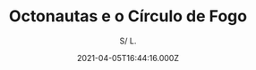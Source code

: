 ---
id: 'f0f66829-c46b-4654-a460-64223a86a75f'
type: 'movie' # Filme, Série, Anime
title: "Octonautas e o Círculo de Fogo"
synopsis: ["Com vulcões em erupção desencadeando desastres por todo o oceano, os Octonautas se unem para enfrentar o maior desafio de todos.",
]
originalTitle: "Octonauts: The Ring of Fire"
date: '2021-04-05T16:44:16.000Z'
update: '2021-04-05T16:44:16.000Z'
releaseDate: '2021-01-08T03:00:00.000Z'
imdb:
  rating: '7.2' # 8.5
  id: '' # tt0470752
duration: '1h 20 Min'
trailer:
  urls: [
    'n9ckk1Vqj5k',
  ]
tags: ['1080p']
genre: ['Animação'] #
quality: 'WEB-DL' # BluRay, WEB-DL, HDTV, WEB-DL4K, WEB-DLe
format: 'MKV' # MKV, MP4, TS
audio: 'Português' # Dublado, Legendado, Dual Audio, Dub & Leg
subtitle: 'S/ L.' # Português, inglês,
size: '2.1 GB' # 4.8 GB
audioQuality: 10
videoQuality: 10
directors: []
#  - name: 'Lana Wachowski'
#    image: ''
#  - name: 'Lilly Wachowski'
#    image: ''
cast: []
#  - name: 'Keanu Reeves'
#    image: ''
#    characterName: 'Neo'
writers: []
#  - name: ''
#    image: ''
maturityRating:
  age: '' # L , 10, 12, 14, 16, 18
  topics: [''] # Violence, Illegal drugs, Inappropriate Language, Legal Drugs, Sexual Content, Extreme Violence
###########################################
download:
  
  - url: 'magnet:?xt=urn:btih:81d74ef8be0a615f5383b37b2f5c0a171bf84bd7&dn=Octonautas_e_o_Circulo_de_Fogo.2021.1080p.5.1.x264.DUBLADO.COMANDO.TO&tr=udp%3a%2f%2fpublic.popcorn-tracker.org%3a6969%2fannounce&tr=udp%3a%2f%2ftracker.internetwarriors.net%3a1337%2fannounce&tr=udp%3a%2f%2ftracker.opentrackr.org%3a1337%2fannounce&tr=udp%3a%2f%2fexodus.desync.com%3a6969%2fannounce&tr=udp%3a%2f%2fretracker.lanta-net.ru%3a2710%2fannounce&tr=udp%3a%2f%2fopen.stealth.si%3a80%2fannounce&tr=udp%3a%2f%2fwww.torrent.eu.org%3a451%2fannounce&tr=udp%3a%2f%2fopentracker.i2p.rocks%3a6969%2fannounce&tr=http%3a%2f%2ftracker.opentrackr.org%3a1337%2fannounce&tr=udp%3a%2f%2f3rt.tace.ru%3a60889%2fannounce'
    resolution: '1080p' # 720p, 1080p, 4K,
    audio: 'Dublado' # Dublado, Legendado, Dual Audio
    size: '' # 4.8 GB
    quality: '' # BluRay, WEB-DL
    format: '' # MKV
images:
  cover: '/assets/movies/octonautas-e-o-circulo-de-fogo.jpg'
  background: '/assets/movies/'
---